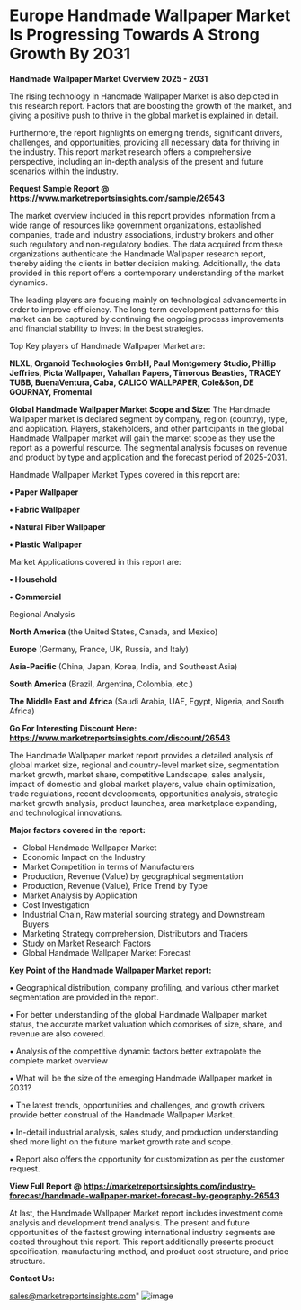  # Europe Handmade Wallpaper Market Is Progressing Towards A Strong Growth By 2031

<Strong> Handmade Wallpaper Market Overview 2025 - 2031</strong>

The rising technology in Handmade Wallpaper Market is also depicted in this research report. Factors that are boosting the growth of the market, and giving a positive push to thrive in the global market is explained in detail.

Furthermore, the report highlights on emerging trends, significant drivers, challenges, and opportunities, providing all necessary data for thriving in the industry. This report market research offers a comprehensive perspective, including an in-depth analysis of the present and future scenarios within the industry.

<strong>Request Sample Report @ <a href=https://www.marketreportsinsights.com/sample/26543>https://www.marketreportsinsights.com/sample/26543</a></strong>

The market overview included in this report provides information from a wide range of resources like government organizations, established companies, trade and industry associations, industry brokers and other such regulatory and non-regulatory bodies. The data acquired from these organizations authenticate the Handmade Wallpaper research report, thereby aiding the clients in better decision making. Additionally, the data provided in this report offers a contemporary understanding of the market dynamics.

The leading players are focusing mainly on technological advancements in order to improve efficiency. The long-term development patterns for this market can be captured by continuing the ongoing process improvements and financial stability to invest in the best strategies.

Top Key players of Handmade Wallpaper Market are:

<strong>NLXL, Organoid Technologies GmbH, Paul Montgomery Studio, Phillip Jeffries, Picta Wallpaper, Vahallan Papers, Timorous Beasties, TRACEY TUBB, BuenaVentura, Caba, CALICO WALLPAPER, Cole&Son, DE GOURNAY, Fromental</strong>

<strong><b>Global Handmade Wallpaper Market Scope and Size:</b></strong>
The Handmade Wallpaper market is declared segment by company, region (country), type, and application. Players, stakeholders, and other participants in the global Handmade Wallpaper market will gain the market scope as they use the report as a powerful resource. The segmental analysis focuses on revenue and product by type and application and the forecast period of 2025-2031.

Handmade Wallpaper Market Types covered in this report are:

<strong>• Paper Wallpaper

• Fabric Wallpaper

• Natural Fiber Wallpaper

• Plastic Wallpaper</strong>

Market Applications covered in this report are:

<strong>• Household

• Commercial</strong> 

Regional Analysis

<strong>North America</strong> (the United States, Canada, and Mexico)

<strong>Europe</strong> (Germany, France, UK, Russia, and Italy)

<strong>Asia-Pacific</strong> (China, Japan, Korea, India, and Southeast Asia)

<strong>South America</strong> (Brazil, Argentina, Colombia, etc.)

<strong>The Middle East and Africa</strong> (Saudi Arabia, UAE, Egypt, Nigeria, and South Africa)

<strong>Go For Interesting Discount Here: <a href=https://www.marketreportsinsights.com/discount/26543>https://www.marketreportsinsights.com/discount/26543</a></strong>

The Handmade Wallpaper market report provides a detailed analysis of global market size, regional and country-level market size, segmentation market growth, market share, competitive Landscape, sales analysis, impact of domestic and global market players, value chain optimization, trade regulations, recent developments, opportunities analysis, strategic market growth analysis, product launches, area marketplace expanding, and technological innovations.

<strong><b>Major factors covered in the report:</b></strong>
<ul>
  <li>Global Handmade Wallpaper Market </li>
  <li>Economic Impact on the Industry</li>
  <li>Market Competition in terms of Manufacturers</li>
  <li>Production, Revenue (Value) by geographical segmentation</li>
  <li>Production, Revenue (Value), Price Trend by Type</li>
  <li>Market Analysis by Application</li>
  <li>Cost Investigation</li>
  <li>Industrial Chain, Raw material sourcing strategy and Downstream Buyers</li>
  <li>Marketing Strategy comprehension, Distributors and Traders</li>
  <li>Study on Market Research Factors</li>
  <li>Global Handmade Wallpaper Market Forecast</li>
</ul>

<strong><b>Key Point of the Handmade Wallpaper Market report:</b></strong>

• Geographical distribution, company profiling, and various other market segmentation are provided in the report.

• For better understanding of the global Handmade Wallpaper market status, the accurate market valuation which comprises of size, share, and revenue are also covered.

• Analysis of the competitive dynamic factors better extrapolate the complete market overview

• What will be the size of the emerging Handmade Wallpaper market in 2031?

• The latest trends, opportunities and challenges, and growth drivers provide better construal of the Handmade Wallpaper Market.

• In-detail industrial analysis, sales study, and production understanding shed more light on the future market growth rate and scope.

• Report also offers the opportunity for customization as per the customer request.

<strong><b>View Full Report @ <a href=https://marketreportsinsights.com/industry-forecast/handmade-wallpaper-market-forecast-by-geography-26543>https://marketreportsinsights.com/industry-forecast/handmade-wallpaper-market-forecast-by-geography-26543</a></b></strong>


At last, the Handmade Wallpaper Market report includes investment come analysis and development trend analysis. The present and future opportunities of the fastest growing international industry segments are coated throughout this report. This report additionally presents product specification, manufacturing method, and product cost structure, and price structure.

<strong>Contact Us:</strong>

sales@marketreportsinsights.com"
![image](https://github.com/user-attachments/assets/576e4d8e-6246-4bd0-a816-ffb62f7fad60)
